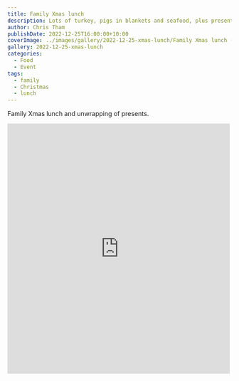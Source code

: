 ```yaml
---
title: Family Xmas lunch
description: Lots of turkey, pigs in blankets and seafood, plus presents!
author: Chris Tham
publishDate: 2022-12-25T16:00:00+10:00
coverImage: ../images/gallery/2022-12-25-xmas-lunch/Family Xmas lunch (3).jpeg
gallery: 2022-12-25-xmas-lunch
categories:
  - Food
  - Event
tags:
  - family
  - Christmas
  - lunch
---
```


Family Xmas lunch and unwrapping of presents.

<iframe src="https://www.facebook.com/plugins/post.php?href=https%3A%2F%2Fwww.facebook.com%2Fchris1.tham%2Fposts%2Fpfbid02RsSos6jYxrrYvsrxK5nBvgcmqdXFyQvUYwJoQYFyEAFasVNczmfN5usvvUAhQQ6ml&show_text=true&width=500" width="500" height="562" style="border:none;overflow:hidden" scrolling="no" frameborder="0" allowfullscreen="true" allow="autoplay; clipboard-write; encrypted-media; picture-in-picture; web-share"></iframe>
